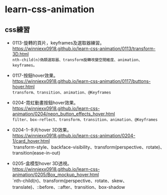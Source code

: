 # learn-css-animation
## css練習<br>
* 0113-旋轉的頁片，keyframes及選取器練習。<br>
https://winniexx0918.github.io/learn-css-animation/0113/transform-3D.html <br>
`nth-child(n)偽類選取器、transform旋轉改變空間維度、animation、keyframes。`<br>

* 0117-按鈕hover效果。<br>
https://winniexx0918.github.io/learn-css-animation/0117/buttons-hover.html <br>
`transform、transition、animation、@Keyframes`

* 0204-霓虹動畫按鈕hover效果。<br>
https://winniexx0918.github.io/learn-css-animation/0204/neon_button_effects_hover.html <br>
`filter、box-reflect、transform、transition、animation、@Keyframes`

* 0204-1-卡片hover 3D效果。<br>
https://winniexx0918.github.io/learn-css-animation/0204-1/card_hover.html <br>
`transform-style、backface-visibility、transform(perspective、rotate)、transition(ease-in-out)

* 0205-盒模型hover 3D透視。<br>
https://winniexx0918.github.io/learn-css-animation/0205/Box_mockup_hover.html <br>
`nth-child(n)、transform(perspective、rotate、skew、translate)、::before、::after、transition、box-shadow
